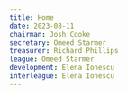 ```yaml
---
title: Home
date: 2023-08-11
chairman: Josh Cooke
secretary: Omeed Starmer
treasurer: Richard Phillips
league: Omeed Starmer
development: Elena Ionescu
interleague: Elena Ionescu
---
```

